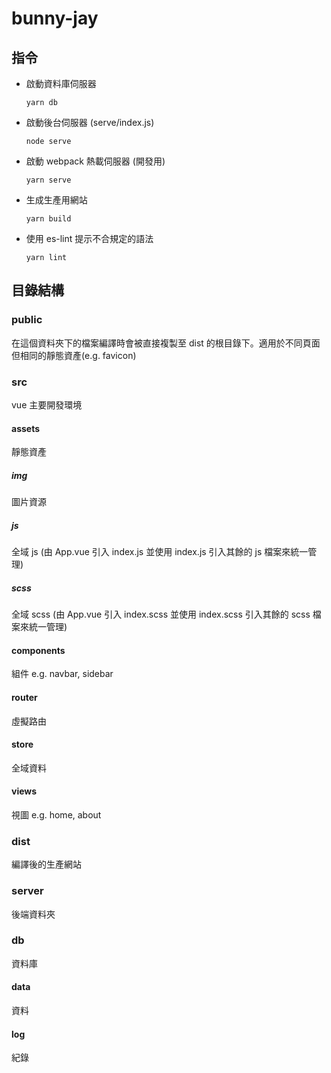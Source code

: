 # bunny-jay

## 指令

- 啟動資料庫伺服器

  ```shell
  yarn db
  ```

- 啟動後台伺服器 (serve/index.js)

  ```shell
  node serve
  ```

- 啟動 webpack 熱載伺服器 (開發用)

  ```shell
  yarn serve
  ```

- 生成生產用網站

  ```shell
  yarn build
  ```

- 使用 es-lint 提示不合規定的語法

  ```shell
  yarn lint
  ```

## 目錄結構

### public

在這個資料夾下的檔案編譯時會被直接複製至 dist 的根目錄下。適用於不同頁面但相同的靜態資產(e.g. favicon)

### src

vue 主要開發環境

#### assets

靜態資產

##### img

圖片資源

##### js

全域 js (由 App.vue 引入 index.js 並使用 index.js 引入其餘的 js 檔案來統一管理)

##### scss

全域 scss (由 App.vue 引入 index.scss 並使用 index.scss 引入其餘的 scss 檔案來統一管理)

#### components

組件 e.g. navbar, sidebar

#### router

虛擬路由

#### store

全域資料

#### views

視圖 e.g. home, about

### dist

編譯後的生產網站

### server

後端資料夾

### db

資料庫

#### data

資料

#### log

紀錄
